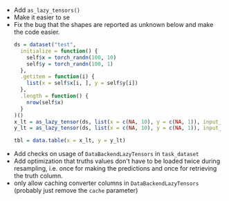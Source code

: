 * Add `as_lazy_tensors()`
* Make it easier to se
* Fix the bug that the shapes are reported as unknown below and make the code easier.
  ```r
  ds = dataset("test",
    initialize = function() {
      self$x = torch_randn(100, 10)
      self$y = torch_randn(100, 1)
    },
    .getitem = function(i) {
      list(x = self$x[i, ], y = self$y[i])
    },
    .length = function() {
      nrow(self$x)
    }
  )()
  x_lt = as_lazy_tensor(ds, list(x = c(NA, 10), y = c(NA, 1)), input_map = "x")
  y_lt = as_lazy_tensor(ds, list(x = c(NA, 10), y = c(NA, 1)), input_map = "y")

  tbl = data.table(x = x_lt, y = y_lt)
  ```
* Add checks on usage of `DataBackendLazyTensors` in `task_dataset`
* Add optimization that truths values don't have to be loaded twice during resampling, i.e.
  once for making the predictions and once for retrieving the truth column.
* only allow caching converter columns in `DataBackendLazyTensors` (probably just remove the `cache` parameter)